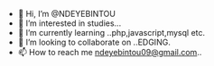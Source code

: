 - 👋 Hi, I’m @NDEYEBINTOU
- 👀 I’m interested in studies...
- 🌱 I’m currently learning ..php,javascript,mysql etc.
- 💞️ I’m looking to collaborate on ..EDGING.
- 📫 How to reach me ndeyebintou09@gmail.com..

<!---
NDEYEBINTOU/NDEYEBINTOU is a ✨ special ✨ repository because its `README.md` (this file) appears on your GitHub profile.
You can click the Preview link to take a look at your changes.
--->
